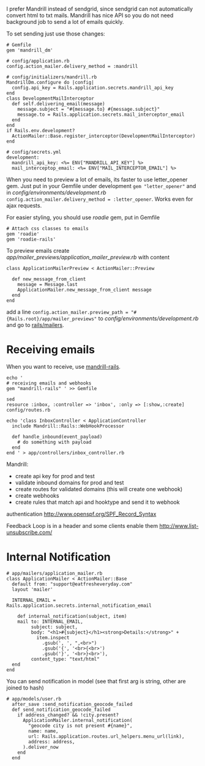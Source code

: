 I prefer Mandrill instead of sendgrid, since sendgrid can not automatically convert html to txt mails. Mandrill has nice API so you do not need background job to send a lot of emails quickly.

To set sending just use those changes:

~~~
# Gemfile
gem 'mandrill_dm'

# config/application.rb
config.action_mailer.delivery_method = :mandrill

# config/initializers/mandrill.rb
MandrillDm.configure do |config|
  config.api_key = Rails.application.secrets.mandrill_api_key
end
class DevelopmentMailInterceptor
  def self.delivering_email(message)
    message.subject = "#{message.to} #{message.subject}"
    message.to = Rails.application.secrets.mail_interceptor_email
  end
end
if Rails.env.development?
  ActionMailer::Base.register_interceptor(DevelopmentMailInterceptor)
end

# config/secrets.yml
development:
  mandrill_api_key: <%= ENV["MANDRILL_API_KEY"] %>
  mail_interceptop_email: <%= ENV["MAIL_INTERCEPTOR_EMAIL"] %>
~~~

When you need to preview a lot of emails, its faster to use letter_opener gem.
Just put in your Gemfile under development `gem "letter_opener"` and in
*config/environments/development.rb* `config.action_mailer.delivery_method =
:letter_opener`. Works even for ajax requests.

For easier styling, you should use *roadie* gem, put in Gemfile

~~~
# Attach css classes to emails
gem 'roadie'
gem 'roadie-rails'
~~~

To preview emails create *app/mailer_previews/application_mailer_preview.rb*
with content

~~~
class ApplicationMailerPreview < ActionMailer::Preview
 
  def new_message_from_client
    message = Message.last
    ApplicationMailer.new_message_from_client message
  end
end

~~~
add a line `config.action_mailer.preview_path =
"#{Rails.root}/app/mailer_previews"` to *config/environments/development.rb* and
go to [rails/mailers](http://localhost:3000/rails/mailers).


# Receiving emails

When you want to receive, use [mandrill-rails](https://github.com/evendis/mandrill-rails).

~~~
echo '
# receiving emails and webhooks
gem "mandrill-rails" ' >> Gemfile

sed 
resource :inbox, :controller => 'inbox', :only => [:show,:create]
config/routes.rb

echo 'class InboxController < ApplicationController
  include Mandrill::Rails::WebHookProcessor

  def handle_inbound(event_payload)
    # do something with payload
  end
end ' > app/controllers/inbox_controller.rb
~~~

Mandrill:

* create api key for prod and test
* validate inbound domains for prod and test
* create routes for validated domains (this will create one webhook)
* create webhooks 
* create rules that match api and hooktype and send it to webhook

authentication
http://www.openspf.org/SPF_Record_Syntax

Feedback Loop is in a header and some clients enable them http://www.list-unsubscribe.com/


# Internal Notification



~~~
# app/mailers/application_mailer.rb
class ApplicationMailer < ActionMailer::Base
  default from: "support@eatfresheveryday.com"
  layout 'mailer'

  INTERNAL_EMAIL = Rails.application.secrets.internal_notification_email

    def internal_notification(subject, item)
    mail to: INTERNAL_EMAIL,
         subject: subject,
         body: "<h1>#{subject}</h1><strong>Details:</strong>" +
           item.inspect
             .gsub(', ', ",<br>")
             .gsub('{', '<br>{<br>')
             .gsub('}', '<br>}<br>'),
         content_type: "text/html"
  end
end
~~~

You can send notification in model (see that first arg is string, other are joined to hash)

~~~
# app/models/user.rb
  after_save :send_notification_geocode_failed
  def send_notification_geocode_failed
    if address_changed? && !city.present?
      ApplicationMailer.internal_notification(
        "geocode city is not present #{name}",
        name: name,
        url: Rails.application.routes.url_helpers.menu_url(link),
        address: address,
      ).deliver_now
    end
  end
~~~
